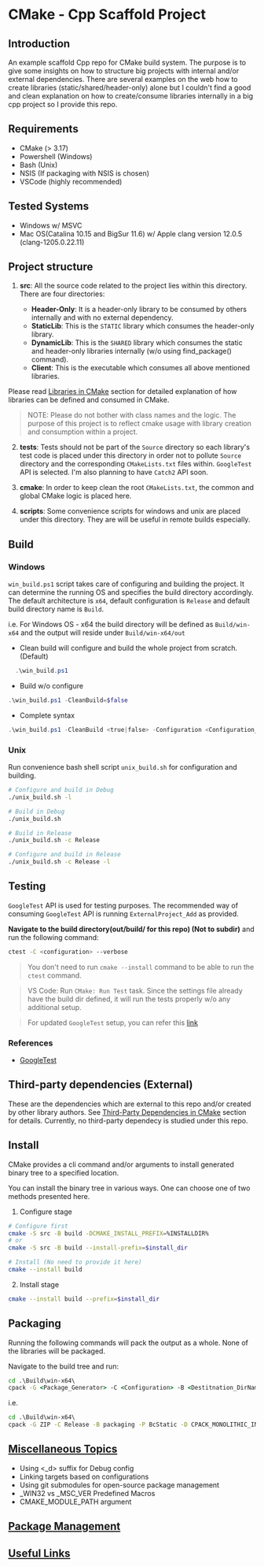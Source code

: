 # CMake - Cpp Scaffold Project
## Introduction
An example scaffold Cpp repo for CMake build system. The purpose is to give some insights on how to structure big projects with internal and/or external dependencies. There are several examples on the web how to create libraries (static/shared/header-only) alone but I couldn't find a good and clean explanation on how to create/consume libraries internally in a big cpp project so I provide this repo.

## Requirements
- CMake (> 3.17)
- Powershell (Windows)
- Bash (Unix)
- NSIS (If packaging with NSIS is chosen)
- VSCode (highly recommended)

## Tested Systems
- Windows w/ MSVC
- Mac OS(Catalina 10.15 and BigSur 11.6) w/ Apple clang version 12.0.5 (clang-1205.0.22.11)

## Project structure
1. **src**: All the source code related to the project lies within this directory. There are four directories:

    - **Header-Only**: It is a header-only library to be consumed by others internally and with no external dependency.
    - **StaticLib**: This is the `STATIC` library which consumes the header-only library.
    - **DynamicLib**: This is the `SHARED` library which consumes the static and header-only libraries internally (w/o using find_package() command).
    - **Client**: This is the executable which consumes all above mentioned libraries.

Please read [Libraries in CMake](doc/libraries_in_cmake.md) section for detailed explanation of how libraries can be defined and consumed in CMake.

> NOTE: Please do not bother with class names and the logic. The purpose of this project is to reflect cmake usage with library creation and consumption within a project.

2. **tests**: Tests should not be part of the `Source` directory so each library's test code is placed under this directory in order not to pollute `Source` directory and the corresponding `CMakeLists.txt` files within. `GoogleTest` API is selected. I'm also planning to have `Catch2` API soon.

3. **cmake**: In order to keep clean the root `CMakeLists.txt`, the common and global CMake logic is placed here.

4. **scripts**: Some convenience scripts for windows and unix are placed under this directory. They are will be useful in remote builds especially.
## Build

### Windows
`win_build.ps1` script takes care of configuring and building the project. It can determine the running OS and specifies the build directory accordingly. The default architecture is `x64`, default configuration is `Release` and default build directory name is `Build`.

i.e. For Windows OS - x64 the build directory will be defined as `Build/win-x64` and the output will reside under `Build/win-x64/out`

- Clean build will configure and build the whole project from scratch. (Default)

```powershell
  .\win_build.ps1
```

- Build w/o configure
```powershell
.\win_build.ps1 -CleanBuild=$false
```

- Complete syntax
```powershell
.\win_build.ps1 -CleanBuild <true|false> -Configuration <Configuration_of_choice> -BuildDir <Top_Build_Dir_Name> -Platform <x86|x64>
```
### Unix
Run convenience bash shell script `unix_build.sh` for configuration and building.
```bash
# Configure and build in Debug
./unix_build.sh -l

# Build in Debug
./unix_build.sh

# Build in Release
./unix_build.sh -c Release

# Configure and build in Release
./unix_build.sh -c Release -l
```
## Testing
`GoogleTest` API is used for testing purposes. The recommended way of consuming `GoogleTest` API is running `ExternalProject_Add` as provided.

**Navigate to the build directory(out/build/ for this repo) (Not to <Configuration> subdir)** and run the following command:
```bash
ctest -C <configuration> --verbose
```
> You don't need to run `cmake --install` command to be able to run the `ctest` command.

> VS Code: Run `CMake: Run Test` task. Since the settings file already have the build dir defined, it will run the tests properly w/o any additional setup.

> For updated `GoogleTest` setup, you can refer this [link](https://google.github.io/googletest/quickstart-cmake.html)
### References
- [GoogleTest](https://cliutils.gitlab.io/modern-cmake/chapters/testing/googletest.html)
## Third-party dependencies (External)
These are the dependencies which are external to this repo and/or created by other library authors. See [Third-Party Dependencies in CMake](doc/DependenciesCMake.md) section for details. Currently, no third-party dependecy is studied under this repo.

## Install
CMake provides a cli command and/or arguments to install generated binary tree to a specified location.

You can install the binary tree in various ways. One can choose one of two methods presented here.
1. Configure stage
```bash
# Configure first
cmake -S src -B build -DCMAKE_INSTALL_PREFIX=%INSTALLDIR%
# or
cmake -S src -B build --install-prefix=$install_dir

# Install (No need to provide it here)
cmake --install build
```
2. Install stage
```bash
cmake --install build --prefix=$install_dir
```
## Packaging
Running the following commands will pack the output as a whole. None of the libraries will be packaged.

Navigate to the build tree and run:
```cmd
cd .\Build\win-x64\
cpack -G <Package_Generator> -C <Configuration> -B <Destitnation_DirName_For_Packaging> -P <Project_Name> -D CPACK_MONOLITHIC_INSTALL=1 --verbose
```

i.e.
```cmd
cd .\Build\win-x64\
cpack -G ZIP -C Release -B packaging -P BcStatic -D CPACK_MONOLITHIC_INSTALL=1 --verbose
```

## [Miscellaneous Topics](doc/Misc.md)
- Using <_d> suffix for Debug config
- Linking targets based on configurations
- Using git submodules for open-source package management
- _WIN32 vs _MSC_VER Predefined Macros
- CMAKE_MODULE_PATH argument
## [Package Management](doc/PackageManagement.md)
## [Useful Links](doc/Links.md)

